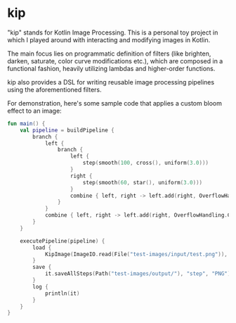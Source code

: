 # kip

"kip" stands for Kotlin Image Processing. This is a personal toy project in which I played around with interacting and modifying images in Kotlin.

The main focus lies on programmatic definition of filters (like brighten, darken, saturate, color curve modifications etc.), which are composed in a
functional fashion, heavily utilizing lambdas and higher-order functions.

kip also provides a DSL for writing reusable image processing pipelines using the aforementioned filters.

For demonstration, here's some sample code that applies a custom bloom effect to an image:

```kotlin
fun main() {
    val pipeline = buildPipeline {
        branch {
            left {
                branch {
                    left {
                        step(smooth(100, cross(), uniform(3.0)))
                    }
                    right {
                        step(smooth(60, star(), uniform(3.0)))
                    }
                    combine { left, right -> left.add(right, OverflowHandling.CLAMP) }
                }
            }
            combine { left, right -> left.add(right, OverflowHandling.CLAMP) }
        }
    }

    executePipeline(pipeline) {
        load {
            KipImage(ImageIO.read(File("test-images/input/test.png")), keepSteps = true)
        }
        save {
            it.saveAllSteps(Path("test-images/output/"), "step", "PNG")
        }
        log {
            println(it)
        }
    }
}
```